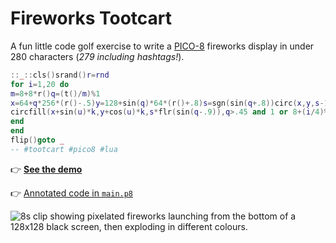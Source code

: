 # Fireworks Tootcart

A fun little code golf exercise to write a
[PICO-8](https://www.lexaloffle.com/pico-8.php) fireworks display in under 280
characters (_279 including hashtags!_).

```lua
::_::cls()srand()r=rnd
for i=1,20 do
m=8+8*r()q=(t()/m)%1
x=64+q*256*(r()-.5)y=128+sin(q)*64*(r()+.8)s=sgn(sin(q+.8))circ(x,y,s-1,7)j=2*(q-.2)k=m*(1-(1-j)^9)for u=0,1,.1 do
circfill(x+sin(u)*k,y+cos(u)*k,s*flr(sin(q-.9)),q>.45 and 1 or 8+(i/4)%8)
end
end
flip()goto _
-- #tootcart #pico8 #lua
```

👉 [**See the demo**](https://www.pico-8-edu.com/?c=AHB4YQEXAPanBPcWwc3Hv8H6fPIGVz-A4VlWXVVU1czpL1DNnx_ec8o992Rt2b5AedY5xTn5xMQbdM0jFNFNaXLPRv0Q5WF3DdT9ymFZ01vjrLuq-iXiPl0J98bm4r7Nu37BWAsLcRf36XlZPyYwEETnRccZaaPSGNgbGp2ZS2amFqeKoY2kHnmElZGpdiUdqcJXCPfKcqa0QBs_wIGJIMk7pEMLZdEnkiSyIbtDy0G_s6c30sYLG-FQtrQ7ZbW2CIfSnYV2sC0XZifL2S4ZfITZZQ8tLbXvUJfPMLNd7M7nM0FzYJYFxdb8dJNldd6FI1k2MNgC&g=w-w-w-w1HQHw-w2Xw-w3Xw-w2HQH)

👉 [Annotated code in `main.p8`](./main.p8)

![8s clip showing pixelated fireworks launching from the bottom of a 128x128
black screen, then exploding in different colours.](./firework-tootcart.gif)

